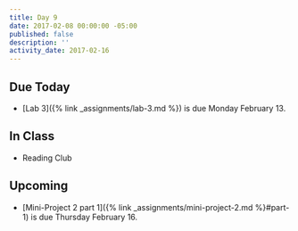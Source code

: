 ```yaml
---
title: Day 9
date: 2017-02-08 00:00:00 -05:00
published: false
description: ''
activity_date: 2017-02-16
---
```


## Due Today

* [Lab 3]({% link _assignments/lab-3.md %}) is due Monday February 13.

## In Class

* Reading Club

## Upcoming

* [Mini-Project 2 part 1]({% link _assignments/mini-project-2.md %}#part-1) is due Thursday February 16.
